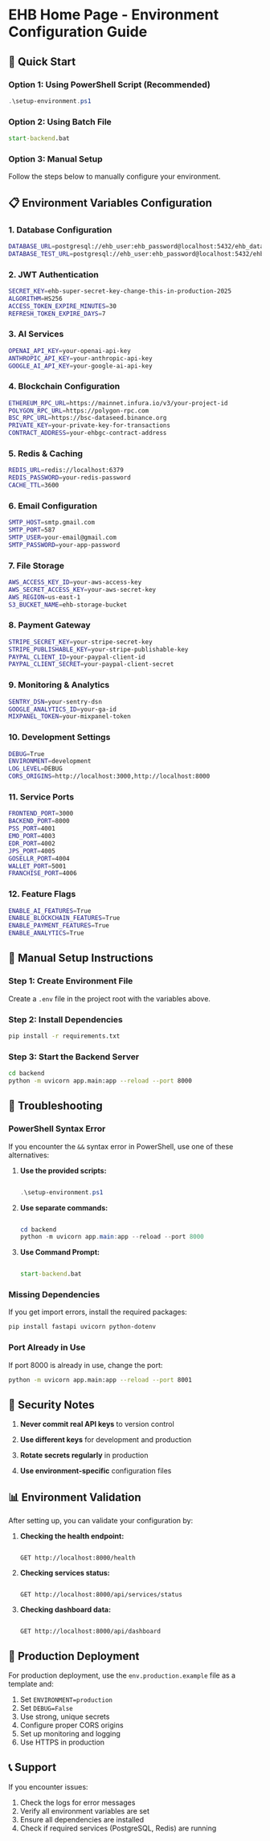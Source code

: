 # EHB Home Page - Environment Configuration Guide

## 🚀 Quick Start

### Option 1: Using PowerShell Script (Recommended)

```powershell
.\setup-environment.ps1

```

### Option 2: Using Batch File

```cmd
start-backend.bat

```

### Option 3: Manual Setup

Follow the steps below to manually configure your environment.

## 📋 Environment Variables Configuration

### 1. Database Configuration

```bash
DATABASE_URL=postgresql://ehb_user:ehb_password@localhost:5432/ehb_database
DATABASE_TEST_URL=postgresql://ehb_user:ehb_password@localhost:5432/ehb_test_db

```

### 2. JWT Authentication

```bash
SECRET_KEY=ehb-super-secret-key-change-this-in-production-2025
ALGORITHM=HS256
ACCESS_TOKEN_EXPIRE_MINUTES=30
REFRESH_TOKEN_EXPIRE_DAYS=7

```

### 3. AI Services

```bash
OPENAI_API_KEY=your-openai-api-key
ANTHROPIC_API_KEY=your-anthropic-api-key
GOOGLE_AI_API_KEY=your-google-ai-api-key

```

### 4. Blockchain Configuration

```bash
ETHEREUM_RPC_URL=https://mainnet.infura.io/v3/your-project-id
POLYGON_RPC_URL=https://polygon-rpc.com
BSC_RPC_URL=https://bsc-dataseed.binance.org
PRIVATE_KEY=your-private-key-for-transactions
CONTRACT_ADDRESS=your-ehbgc-contract-address

```

### 5. Redis & Caching

```bash
REDIS_URL=redis://localhost:6379
REDIS_PASSWORD=your-redis-password
CACHE_TTL=3600

```

### 6. Email Configuration

```bash
SMTP_HOST=smtp.gmail.com
SMTP_PORT=587
SMTP_USER=your-email@gmail.com
SMTP_PASSWORD=your-app-password

```

### 7. File Storage

```bash
AWS_ACCESS_KEY_ID=your-aws-access-key
AWS_SECRET_ACCESS_KEY=your-aws-secret-key
AWS_REGION=us-east-1
S3_BUCKET_NAME=ehb-storage-bucket

```

### 8. Payment Gateway

```bash
STRIPE_SECRET_KEY=your-stripe-secret-key
STRIPE_PUBLISHABLE_KEY=your-stripe-publishable-key
PAYPAL_CLIENT_ID=your-paypal-client-id
PAYPAL_CLIENT_SECRET=your-paypal-client-secret

```

### 9. Monitoring & Analytics

```bash
SENTRY_DSN=your-sentry-dsn
GOOGLE_ANALYTICS_ID=your-ga-id
MIXPANEL_TOKEN=your-mixpanel-token

```

### 10. Development Settings

```bash
DEBUG=True
ENVIRONMENT=development
LOG_LEVEL=DEBUG
CORS_ORIGINS=http://localhost:3000,http://localhost:8000

```

### 11. Service Ports

```bash
FRONTEND_PORT=3000
BACKEND_PORT=8000
PSS_PORT=4001
EMO_PORT=4003
EDR_PORT=4002
JPS_PORT=4005
GOSELLR_PORT=4004
WALLET_PORT=5001
FRANCHISE_PORT=4006

```

### 12. Feature Flags

```bash
ENABLE_AI_FEATURES=True
ENABLE_BLOCKCHAIN_FEATURES=True
ENABLE_PAYMENT_FEATURES=True
ENABLE_ANALYTICS=True

```

## 🔧 Manual Setup Instructions

### Step 1: Create Environment File

Create a `.env` file in the project root with the variables above.

### Step 2: Install Dependencies

```bash
pip install -r requirements.txt

```

### Step 3: Start the Backend Server

```bash
cd backend
python -m uvicorn app.main:app --reload --port 8000

```

## 🐛 Troubleshooting

### PowerShell Syntax Error

If you encounter the `&&` syntax error in PowerShell, use one of these alternatives:

1. **Use the provided scripts:**
   ```powershell

   .\setup-environment.ps1
   ```

2. **Use separate commands:**
   ```powershell

   cd backend
   python -m uvicorn app.main:app --reload --port 8000
   ```

3. **Use Command Prompt:**
   ```cmd

   start-backend.bat
   ```

### Missing Dependencies

If you get import errors, install the required packages:

```bash
pip install fastapi uvicorn python-dotenv

```

### Port Already in Use

If port 8000 is already in use, change the port:

```bash
python -m uvicorn app.main:app --reload --port 8001

```

## 🔐 Security Notes

1. **Never commit real API keys** to version control

2. **Use different keys** for development and production

3. **Rotate secrets regularly** in production

4. **Use environment-specific** configuration files

## 📊 Environment Validation

After setting up, you can validate your configuration by:

1. **Checking the health endpoint:**
   ```

   GET http://localhost:8000/health
   ```

2. **Checking services status:**
   ```

   GET http://localhost:8000/api/services/status
   ```

3. **Checking dashboard data:**
   ```

   GET http://localhost:8000/api/dashboard
   ```

## 🚀 Production Deployment

For production deployment, use the `env.production.example` file as a template and:

1. Set `ENVIRONMENT=production`
2. Set `DEBUG=False`
3. Use strong, unique secrets
4. Configure proper CORS origins
5. Set up monitoring and logging
6. Use HTTPS in production

## 📞 Support

If you encounter issues:
1. Check the logs for error messages
2. Verify all environment variables are set
3. Ensure all dependencies are installed
4. Check if required services (PostgreSQL, Redis) are running
